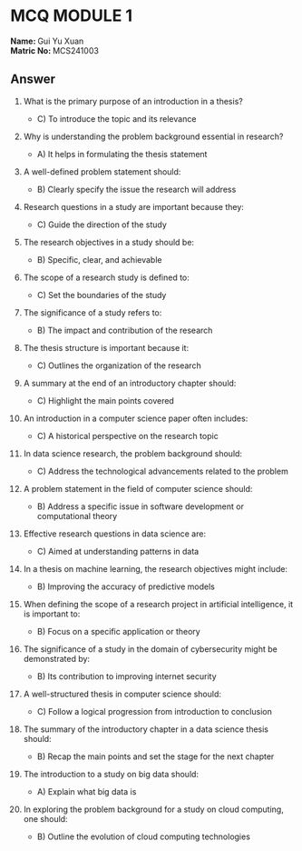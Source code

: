 <h1>MCQ MODULE 1</h1> 

<strong> Name: </strong> Gui Yu Xuan <br>
<strong> Matric No: </strong> MCS241003 <br>



<h2> Answer </h2>

1. What is the primary purpose of an introduction in a thesis?
     - C) To introduce the topic and its relevance

2. Why is understanding the problem background essential in research?
     - A) It helps in formulating the thesis statement

3. A well-defined problem statement should:
     - B) Clearly specify the issue the research will address

4. Research questions in a study are important because they:
     - C) Guide the direction of the study

5. The research objectives in a study should be:
     - B) Specific, clear, and achievable

6. The scope of a research study is defined to:
     - C) Set the boundaries of the study

7. The significance of a study refers to:
     - B) The impact and contribution of the research

8. The thesis structure is important because it:
     - C) Outlines the organization of the research

9. A summary at the end of an introductory chapter should:
     - C) Highlight the main points covered

10. An introduction in a computer science paper often includes:
      - C) A historical perspective on the research topic

11. In data science research, the problem background should:
      - C) Address the technological advancements related to the problem

12. A problem statement in the field of computer science should:
      - B) Address a specific issue in software development or computational theory

13. Effective research questions in data science are:
      - C) Aimed at understanding patterns in data

14. In a thesis on machine learning, the research objectives might include:
      - B) Improving the accuracy of predictive models

15. When defining the scope of a research project in artificial intelligence, it is important to:
      - B) Focus on a specific application or theory

16. The significance of a study in the domain of cybersecurity might be demonstrated by:
      - B) Its contribution to improving internet security

17. A well-structured thesis in computer science should:
      - C) Follow a logical progression from introduction to conclusion

18. The summary of the introductory chapter in a data science thesis should:
      - B) Recap the main points and set the stage for the next chapter

19. The introduction to a study on big data should:
      - A) Explain what big data is

20. In exploring the problem background for a study on cloud computing, one should:
      - B) Outline the evolution of cloud computing technologies
